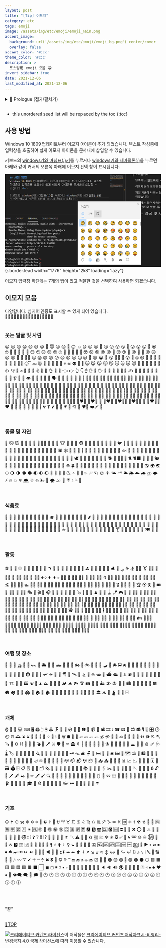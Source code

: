 ```yaml
---
layout: post
title: "[Tip] 이모지"
category: etc
tags: emoji
image: /assets/img/etc/emoji/emoji_main.png
accent_image: 
  background: url('/assets/img/etc/emoji/emoji_bg.png') center/cover
  overlay: false
accent_color: '#ccc'
theme_color: '#ccc'
description: >
  포스팅用 emoji 모음 😀
invert_sidebar: true  
date: 2021-12-06
last_modified_at: 2021-12-06
---
```


<details>
<summary>🧾 Prologue (접기/펼치기)</summary>
<div markdown="1">

<br>

## 코로나와 대화의 3요소

마스크가 뉴노멀이 된 코로나 시대에 뭉그러진 음성과 보이지 않는 표정으로 전과 같이 상대방과 유쾌하게 농담을 주고받기는 어려운 것 같습니다.😷 

줄어드는 대화와 왕래에 비례하여 왠지 관계도 조금씩 소원해 지는것 같아 아쉬운 생각이 듭니다.😩<br>

같은 공간에서 상대와 좀 떨어져 있으면 답답하고 안경에 습기차는 마스크를 잠시 내리고 말할 경우가 있는데, 대화의 3요소인 언어, 음성, 태도(표정)를 온전히 상대에게 드러내고 말할 때의 그 해방감이란,,, 아,,, <br>

아무튼 획기적인 백신과 치료제 혹은 불가사의 하더라도 자연적인 소멸로 어찌됐든 코로나 상황이 하루빨리 종식되기를 진심으로 바래봅니다.<br>

## 메라비언의 법칙✍

대화는 기본적으로 언어적인 표현과 비언어적 표현으로 나뉜다고 하며, 이 분야의 전문가일수록 비언어적 표현의 중요성을 강조하는데, 그 중 ‘메라비언의 법칙’이 가장 대표적입니다.<br>

미국 UCLA의 심리학과 명예교수인 Albert Mehrabian이 1971년 출간한 저서 「Silent Messages」에서 언급한 커뮤니케이션 이론으로, 한 사람이 상대방으로부터 받는 이미지는 __시각(몸짓) 55%__, __청각(음색, 목소리, 억양)38%__, __언어(내용) 7%__ 로 형성된다는 이론입니다.<br> 

대체로 마스크로 인해 최소 위의 세가지 중 한가지 이상은 온전하지 못한 채로 대화가 진행되는데, 이럴 경우 온전한 전달 여부만 놓고 보면 텍스트로 내용을 전달할 때가 차라리 정확도는 더 높겠다라는 생각이 듭니다.<br> 

비대면 상황으로 인해 오프라인에서 못다한 사적인 대화는 자연스럽게 온라인으로 옮겨가며, SNS 사용 빈도를 증가 시켰습니다. 친구들과 SNS로 대화가 많이 오가다보면 아 이렇게 문자로 적어서는 표현이 좀 아쉬운데,, 맛이 안사는데,, 라는 느낌이 들때, 이모티콘이나 이모지를 사용하여 시맨틱과 늬앙스를 보완하게 됩니다.<br>  

인생을 논하기엔 아직 미숙하지만🙄, 살아가다 생기는 '오해'(<small>誤解 / Misunderstanding : 그릇되게 해석하거나 뜻을 잘못 앎.</small>)에 대해 얘기해보면, 종종 나의 진심이 잘못 전달되거나 남의 진심을 잘못 이해하여 발생하게 되는것 같습니다.<br>  

그래서 그런지 업무적인 내용을 제하고는 블로그 운영과 SNS를 이용하며 __텍스트만으로 의사 전달__ 을 할 때, 내 말의 의도가 온전히 전달 될 수 있도록 하기 위해서 이모티콘이나 이모지를 자주 사용하는 편입니다.~~요래요래🥱~~<br>

표정이나 바디랭귀지 혹은 늬앙스 같은 말의 맛을 통해서만 전달이 가능한 순간이 아쉬워 질때가 있는데, 아무튼 요럴때 이모지를 사용하면 전달력을 높이는데 도움이 되는 것 같습니다. ~~표현력의 부재는 논외로 하고~~<br>

> *“모든 사람은 현란한 말솜씨보다 다정함에 끌린다.”*<br><br>
&nbsp;<small>- 메라비언 법칙(The Law of Mehrabian)</small> 

## Elon Musk의 첫 번째 이모지

Elon Musk는 여러 방면에서 회자 되는데, 재밌게도 Elon Musk의 10,000개 넘는 트윗을 분석하여 이모지 사용에 관하여 조사한 결과가 있습니다.<br> 

2010년과 2017년 사이에 Elon Musk는 자신의 트윗에 이모지를 사용하지 않고 __:)__ 이모티콘만 사용해 왔는데,, 그러다가 2017년 6월 4일 트윗에서 처음으로 이모지를 사용했다고 합니다.<br> 

엄마가 자랑스럽다라는 내용이고 ❤️ 이모지가 포함되어 있었다고 합니다... ~~__나도 내일 엄마한테 하트 발라서 같은 내용으로 카톡 한 번 넣어야겠다__~~ 이후 2017년부터는 한달에 100개 정도 사용을 기록하고 있고(트위터에서만), 가장 많이 사용하는 이모지는 ROFL 이라고도 하는 요 이모지 -> 🤣 'Rolling on the Floor Laughing emoji'라고 합니다. ~~로켓🚀일 줄 알았는데 의외네요🤣~~ <br> 

~~🤣(일론머스크 흉내중)~~

업무에 이모지를 활용할 경우, 팀원 간 친밀도가 향상된다는 연구 결과가 있는데 이모지는 텍스트와 달리 그림으로 감정을 전달하기 때문이라고 합니다. 학자들은 웃는 이모지와 실제 사람의 웃는 얼굴이 뇌의 동일 부분을 활성화 시킨다는 사실을 발견했다고 하니 놀라울 따름입니다. Elon Musk의 대외전략인가 싶기도 하고,,,🤣~~(once again)~~<br> 

~~__뭐든 적당히 알맞게__~~<br> 

</div>
</details>
<br>

* this unordered seed list will be replaced by the toc
{:toc}

## 사용 방법
Windows 10 1809 업데이트부터 이모지 아이콘이 추가 되었습니다. 텍스트 작성중에 입력창을 호출하여 쉽게 이모지 아이콘을 문서내에 삽입할 수 있습니다.<br>

키보드의 <u>windows키와 마침표(.)키</u>를 누르거나 <u>windows키와 세미콜론(;)</u>을 누르면 아래와 같이 커서의 오른쪽 아래에 이모지 선택 창이 표시됩니다.<br>

![emoji_input_box](/assets/img/etc/emoji/emoji_input_box.PNG){:.border.lead width="1776" height="258" loading="lazy"}

이모지 입력창 하단에는 7개의 탭이 있고 적절한 것을 선택하여 사용하면 되겠습니다.<br>

## 이모지 모음

다양합니다. 심지어 인종도 표시할 수 있게 되어 있습니다.<br>🙋‍♂️🙋🏻‍♂️🙋🏼‍♂️🙋🏽‍♂️🙋🏾‍♂️🙋🏿‍♂️<br><br>

### 웃는 얼굴 및 사람

😀 😃 😄 😁 😆 😅 😂 🤣 😇 😉 😊 🙂 🙃 ☺ 😋 😌 😍 🥰 😘 😗 😙 😚 🤪 😜 😝 😛 🤑 😎 🤓 🧐 🤠 🥳 🤗 🤡 😏 😶 😐 😑 😒 🙄 🤨 🤔 🤫 🤭 🤥 😳 😞 😟 😠 😡 🤬 😔 😕 🙁 ☹ 😬 🥺 😣 😖 😫 😩 🥱 😤 😮‍💨 😮 😱 😨 😰 😯 😦 😧 😢 😥 😪 🤤 😓 😭 🤩 😵 😵‍💫 🥴 😲 🤯 🤐 😷 🤕 🤒 🤮 🤢 🤧 🥵 🥶 😶‍🌫️ 😴 💤 😈 👿 👹 👺 💩 👻 💀 ☠ 👽 🤖 🎃 😺 😸 😹 😻 😼 😽 🙀 😿 😾 👐 🤲 🙌 👏 🙏 🤝 👍 👎 👊 ✊ 🤛 🤜 🤞 ✌ 🤘 🤟 👌 🤌 🤏 👈 👉 👆 👇 ☝ ✋ 🤚 🖐 🖖 👋 🤙 💪 🦾 🖕 ✍ 🤳 💅 🦵 🦿 🦶 👄 🦷 👅 👂 🦻 👃 👁 👀 🧠  🦴 👤 👥 🗣 👶 👧 🧒 👦 👩 🧑 👨 👩‍🦱 🧑‍🦱 👨‍🦱 👩‍🦰 🧑‍🦰 👨‍🦰 👱‍♀️ 👱 👱‍♂️ 👩‍🦳 🧑‍🦳 👨‍🦳 👩‍🦲 🧑‍🦲 👨‍🦲 🧔‍♀️ 🧔 🧔‍♂️ 👵 🧓 👴 👲 👳‍♀️ 👳 👳‍♂️ 🧕 👼 👸 🤴 👰 👰‍♀️ 👰‍♂️ 🤵‍♀️ 🤵 🤵‍♂️ 🙇‍♀️ 🙇 🙇‍♂️ 💁‍♀️ 💁 💁‍♂️ 🙅‍♀️ 🙅 🙅‍♂️ 🙆‍♀️ 🙆 🙆‍♂️ 🤷‍♀️ 🤷 🤷‍♂️ 🙋‍♀️ 🙋 🙋‍♂️ 🤦‍♀️ 🤦 🤦‍♂️ 🧏‍♀️ 🧏 🧏‍♂️ 🙎‍♀️ 🙎 🙎‍♂️ 🙍‍♀️ 🙍 🙍‍♂️ 💇‍♀️ 💇 💇‍♂️ 💆‍♀️ 💆 💆‍♂️ 🤰 🤱 👩‍🍼 🧑‍🍼 👨‍🍼 🧎‍♀️ 🧎 🧎‍♂️ 🧍‍♀️ 🧍 🧍‍♂️ 🚶‍♀️ 🚶 🚶‍♂️ 👩‍🦯 🧑‍🦯 👨‍🦯 🏃‍♀️ 🏃 🏃‍♂️ 👩‍🦼 🧑‍🦼 👨‍🦼 👩‍🦽 🧑‍🦽 👨‍🦽 💃 🕺 👫 👭 👬 🧑‍🤝‍🧑 👩‍❤️‍👨 👩‍❤️‍👩 💑 👨‍❤️‍👨 👩‍❤️‍💋‍👨 👩‍❤️‍💋‍👩 💏 👨‍❤️‍💋‍👨 ❤ 🧡 💛 💚 💙 💜 🤎 🖤 🤍 💔 ❣ 💕 💞 💓 💗 💖 💘 💝 ❤️‍🔥 ❤️‍🩹 💟

<br>

### 동물 및 자연

🐶 🐱 🐭 🐹 🐰 🐻 🧸 🐼 🐻‍❄️ 🐨 🐯 🦁 🐮 🐷 🐽 🐸 🐵 🙈 🙉 🙊 🐒 🦍 🦧 🐔 🐧 🐦 🐤 🐣 🐥 🐺 🦊 🦝 🐗 🐴 🦓 🦒 🦌 🦘 🦥 🦦 🦄 🐝 🐛 🦋 🐌 🐞 🐜 🦗 🕷 🕸 🦂 🦟 🦠 🐢 🐍 🦎 🐙 🦑 🦞 🦀 🦐 🦪 🐠 🐟 🐡 🐬 🦈 🐳 🐋 🐊 🐆 🐅 🐃 🐂 🐄 🐪 🐫 🦙 🐘 🦏 🦛 🐐 🐏 🐑 🐎 🐖 🦇 🐓 🦃 🕊 🦅 🦆 🦢 🦉 🦩 🦚 🦜 🐕 🦮 🐕‍🦺 🐩 🐈 🐈‍⬛ 🐇 🐀 🐁 🐿 🦨 🦡 🦔 🐾 🐉 🐲 🦕 🦖 🌵 🎄 🌲 🌳 🌴 🌱 🌿 ☘ 🍀 🎍 🎋 🍃 🍂 🍁 🌾 🌺 🌻 🌹 🥀 🌷 🌼 🌸 💐 🍄 🌰 🐚 🌎 🌍 🌏 🌕 🌖 🌗 🌘 🌑 🌒 🌓 🌔 🌙 🌚 🌝 🌛 🌜 ⭐ 🌟 💫 ✨ ☄ 🪐 🌞 ☀ 🌤 ⛅ 🌥 🌦 ☁ 🌧 ⛈ 🌩 ⚡ 🔥 💥 ❄ 🌨 ☃ ⛄ 🌬 💨 🌪 🌫 🌈 ☔ 💧 💦 🌊

<br>

### 식음료

🍏 🍎 🍐 🍊 🍋 🍌 🍉 🍇 🍓 🍈 🍒 🫐 🍑 🥭 🍍 🥥 🥝 🍅 🥑 🍆 🌶 🥒 🥬 🥦 🧄 🧅 🌽 🥕 🥗 🥔 🍠 🥜 🍯 🍞 🥐 🥖 🥨 🥯 🥞 🧇 🧀 🍗 🍖 🥩 🍤 🥚 🍳 🥓 🍔 🍟 🌭 🍕 🍝 🥪 🌮 🌯 🥙 🧆 🍜 🥘 🍲 🥫 🧂 🧈 🍥 🍣 🍱 🍛 🍙 🍚 🍘 🥟 🍢 🍡 🍧 🍨 🍦 🍰 🎂 🧁 🥧 🍮 🍭 🍬 🍫 🍿 🍩 🍪 🥠 🥮 ☕ 🍵 🥣 🍼 🥤 🧃 🧉 🥛 🍺 🍻 🍷 🥂 🥃 🍸 🍹 🍾 🍶 🧊 🥄 🍴 🍽 🥢 🥡

<br>

### 활동

⚽ 🏀 🏈 ⚾ 🥎 🎾 🏐 🏉 🎱 🥏 🪃 🏓 🏸 🥅 🏒 🏑 🏏 🥍 🥌 ⛳ 🏹 🎣 🤿 🥊 🥋 ⛸ 🎿 🛷 ⛷ 🏂 🏋️‍♀️ 🏋 🏋️‍♂️ 🤺 🤼‍♀️ 🤼 🤼‍♂️ 🤸‍♀️ 🤸 🤸‍♂️ ⛹️‍♀️ ⛹ ⛹️‍♂️ 🤾‍♀️ 🤾 🤾‍♂️ 🧗‍♀️ 🧗 🧗‍♂️ 🏌️‍♀️ 🏌 🏌️‍♂️ 🧘‍♀️ 🧘 🧘‍♂️ 🧖‍♀️ 🧖 🧖‍♂️ 🏄‍♀️ 🏄 🏄‍♂️ 🏊‍♀️ 🏊 🏊‍♂️ 🤽‍♀️ 🤽 🤽‍♂️ 🚣‍♀️ 🚣 🚣‍♂️ 🏇 🚴‍♀️ 🚴 🚴‍♂️ 🚵‍♀️ 🚵 🚵‍♂️ 🎽 🎖 🏅 🥇 🥈 🥉 🏆 🏵 🎗 🎫 🎟 🎪 🤹‍♀️ 🤹 🤹‍♂️ 🎭 🎨 🎬 🎤 🎧 🎼 🎹 🥁 🎷 🎺 🎸 🪕 🎻 🎲 🧩 ♟ 🎯 🎳 🪀 🪁 🎮 👾 🎰 👮‍♀️ 👮 👮‍♂️ 👩‍🚒 🧑‍🚒 👨‍🚒 👷‍♀️ 👷 👷‍♂️ 👩‍🏭 🧑‍🏭 👨‍🏭 👩‍🔧 🧑‍🔧 👨‍🔧 👩‍🌾 🧑‍🌾 👨‍🌾 👩‍🍳 🧑‍🍳 👨‍🍳 👩‍🎤 🧑‍🎤 👨‍🎤 👩‍🎨 🧑‍🎨 👨‍🎨 👩‍🏫 🧑‍🏫 👨‍🏫 👩‍🎓 🧑‍🎓 👨‍🎓 👩‍💼 🧑‍💼 👨‍💼 👩‍💻 🧑‍💻 👨‍💻 👩‍🔬 🧑‍🔬 👨‍🔬 👩‍🚀 🧑‍🚀 👨‍🚀 👩‍⚕️ 🧑‍⚕️ 👨‍⚕️ 👩‍⚖️ 🧑‍⚖️ 👨‍⚖️ 👩‍✈️ 🧑‍✈️ 👨‍✈️ 💂‍♀️ 💂 💂‍♂️ 🥷 🕵️‍♀️ 🕵 🕵️‍♂️ 🤶 🧑‍🎄 🎅 🕴️‍♀️ 🕴 🕴️‍♂️ 🦸‍♀️ 🦸 🦸‍♂️ 🦹‍♀️ 🦹 🦹‍♂️ 🧙‍♀️ 🧙 🧙‍♂️ 🧝‍♀️ 🧝 🧝‍♂️ 🧚‍♀️ 🧚 🧚‍♂️ 🧞‍♀️ 🧞 🧞‍♂️ 🧜‍♀️ 🧜 🧜‍♂️ 🧛‍♀️ 🧛 🧛‍♂️ 🧟‍♀️ 🧟 🧟‍♂️ 👯‍♀️ 👯 👯‍♂️ 👪 👨‍👩‍👧 👨‍👩‍👧‍👦 👨‍👩‍👦‍👦 👨‍👩‍👧‍👧 👩‍👩‍👦 👩‍👩‍👧 👩‍👩‍👧‍👦 👩‍👩‍👦‍👦 👩‍👩‍👧‍👧 👨‍👨‍👦 👨‍👨‍👧 👨‍👨‍👧‍👦 👨‍👨‍👦‍👦 👨‍👨‍👧‍👧 👩‍👦 👩‍👧 👩‍👧‍👦 👩‍👦‍👦 👩‍👧‍👧 👨‍👦 👨‍👧 👨‍👧‍👦 👨‍👦‍👦 👨‍👧‍👧

<br>

### 여행 및 장소

🚗 🚙 🚕 🛺 🚌 🚎 🏎 🚓 🚑 🚒 🚐 🛻 🚚 🚛 🚜 🏍 🛵 🚲 🦼 🦽 🛴 🛹 🚨 🚔 🚍 🚘 🚖 🚡 🚠 🚟 🚃 🚋 🚝 🚄 🚅 🚈 🚞 🚂 🚆 🚇 🚊 🚉 🚁 🛩 ✈ 🛫 🛬 🪂 💺 🛰 🚀 🛸 🛶 ⛵ 🛥 🚤 ⛴ 🛳 🚢 ⚓ ⛽ 🚧 🚏 🚦 🚥 🛑 🎡 🎢 🎠 🏗 🌁 🗼 🏭 ⛲ 🎑 ⛰ 🏔 🗻 🌋 🗾 🏕 ⛺ 🏞 🛣 🛤 🌅 🌄 🏜 🏖 🏝 🌇 🌆 🏙 🌃 🌉 🌌 🌠 🎇 🎆 🛖 🏘 🏰 🏯 🏟 🗽 🏠 🏡 🏚 🏢 🏬 🏣 🏤 🏥 🏦 🏨 🏪 🏫 🏩 💒 🏛 ⛪ 🕌 🛕 🕍 🕋 ⛩

<br>

### 개체

⌚ 📱 📲 💻 ⌨ 🖥 🖨 🖱 🖲 🕹 🗜 💽 💾 💿 📀 📼 📷 📸 📹 🎥 📽 🎞 📞 ☎ 📟 📠 📺 📻 🎙 🎚 🎛 ⏱ ⏲ ⏰ 🕰 ⏳ ⌛ 🧮 📡 🔋 🔌 💡 🔦 🕯 🧯 🗑 🛢 🛒 💸 💵 💴 💶 💷 💰 💳 🧾 💎 ⚖ 🦯 🧰 🔧 🔨 ⚒ 🛠 ⛏ 🪓 🪚 🔩 ⚙ ⛓ 🧱 🔫 🧨 💣 🔪 🗡 ⚔ 🛡 🚬 ⚰ 🪦 ⚱ 🏺 🔮 📿 🧿 💈 🧲 ⚗ 🧪 🧫 🧬 🔭 🔬 🕳 💊 💉 🩸 🩹 🩺 🌡 🏷 🔖 🚽 🚿 🛁 🛀 🪒 🧴 🧻 🧼 🧽 🧹 🧺 🔑 🗝 🪤 🛋 🪑 🛌 🛏 🚪 🧳 🛎 🖼 🧭 🗺 ⛱ 🗿 🛍 🎈 🎏 🎀 🧧 🎁 🎊 🎉 🎎 🎐 🏮 🪔 ✉ 📩 📨 📧 💌 📮 📪 📫 📬 📭 📦 📯 📥 📤 📜 📃 📑 📊 📈 📉 📄 📅 📆 🗓 📇 🗃 🗳 🗄 📋 🗒 📁 📂 🗂 🗞 📰 📓 📕 📗 📘 📙 📔 📒 📚 📖 🔗 📎 🖇 ✂ 📐 📏 📌 📍 🧷 🪡 🧵 🧶 🔐 🔒 🔓 🔏 🖊 🖋 ✒ 📝 ✏ 🖍 🖌 🔍 🔎 👚 👕 🥼 🦺 🧥 👖 👔 👗 👘 🥻 🩱 👙 🩲 🩳 💄 💋 👣 🧦 👠 👡 👢 🥿 👞 👟 🩰 🥾 🧢 👒 🎩 🎓 👑 ⛑ 🎒 👝 👛 👜 💼 👓 🕶 🥽 🧣 🧤 💍 🌂 ☂

<br>

### 기호

☮ ✝ ☪ 🕉 ☸ ✡ 🔯 🕎 ☯ ☦ 🛐 ⛎ ♈ ♉ ♊ ♋ ♌ ♍ ♎ ♏ ♐ ♑ ♒ ♓ 🆔 ⚛ ⚕ ☢ ☣ 📴 📳 🈶 🈚 🈸 🈺 🈷 ✴ 🆚 🉑 💮 🉐 ㊙ ㊗ 🈴 🈵 🈹 🈲 🅰 🅱 🆎 🆑 🅾 🆘 ⛔ 📛 🚫 ❌ ⭕ 💢 ♨ 🚷 🚯 🚳 🚱 🔞 📵 🚭 ❗ ❕ ❓ ❔ ‼ ⁉ 💯 🔅 🔆 🔱 ⚜ 〽 ⚠ 🚸 🔰 ♻ 🈯 💹 ❇ ✳ ❎ ✅ 💠 🌀 ➿ 🌐 ♾ Ⓜ 🏧 🚾 ♿ 🅿 🈳 🈂 🛂 🛃 🛄 🛅 🚰 🚹 ♂ 🚺 ♀ ⚧ 🚼 🚻 🚮 🎦 📶 🈁 🆖 🆗 🆙 🆒 🆕 🆓 🔟 🔢 ▶ ⏸ ⏯ ⏹ ⏺ ⏏ ⏭ ⏮ ⏩ ⏪ 🔀 🔁 🔂 ◀ 🔼 🔽 ⏫ ⏬ ➡ ⬅ ⬆ ⬇ ↗ ↘ ↙ ↖ ↕ ↔ 🔄 ↪ ↩ 🔃 ⤴ ⤵ ℹ 🔤 🔡 🔠 🔣 🎵 🎶 〰 ➰ ✔ ➕ ➖ ➗ ✖ 💲 💱 © ® ™ 🔚 🔙 🔛 🔝 🔜 ☑ 🔘 🔴 🟠 🟡 🟢 🔵 🟣 🟤 ⚫ ⚪ 🟥 🟧 🟨 🟩 🟦 🟪 🟫 ⬛ ⬜ ◼ ◻ ◾ ◽ ▪ ▫ 🔸 🔹 🔶 🔷 🔺 🔻 🔲 🔳 🔈 🔉 🔊 🔇 📣 📢 🔔 🔕 🃏 🀄 ♠ ♣ ♥ ♦ 🎴 👁‍🗨 🗨 💭 🗯 💬 🕐 🕑 🕒 🕓 🕔 🕕 🕖 🕗 🕘 🕙 🕚 🕛 🕜 🕝 🕞 🕟 🕠 🕡 🕢 🕣 🕤 🕥 🕦 🕧

<br><br>

                                                                                                                                                                                                                                                                 

"끝"<br><br>

[🔼TOP](#)

<a rel="license" href="http://creativecommons.org/licenses/by-nc-nd/4.0/"><img alt="크리에이티브 커먼즈 라이선스" style="border-width:0" src="https://i.creativecommons.org/l/by-nc-nd/4.0/88x31.png" /></a>이 저작물은 <a rel="license" href="http://creativecommons.org/licenses/by-nc-nd/4.0/">크리에이티브 커먼즈 저작자표시-비영리-변경금지 4.0 국제 라이선스</a>에 따라 이용할 수 있습니다.


<!--link address-->

